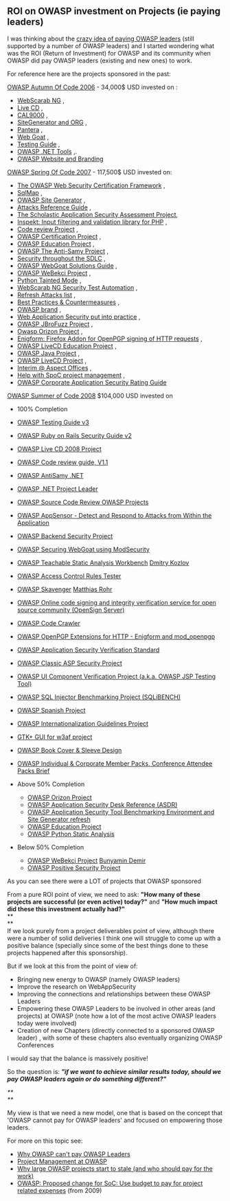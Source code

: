 ##  ROI on OWASP investment on Projects (ie paying leaders) 

I was thinking about the [crazy idea of paying OWASP leaders](http://why%20owasp%20can%27t%20pay%20owasp%20leaders/) (still supported by a number of OWASP leaders) and I started wondering what was the ROI (Return of Investment) for OWASP and its community when OWASP did pay OWASP leaders (existing and new ones) to work.

For reference here are the projects sponsored in the past:

[OWASP Autumn Of Code 2006](https://www.owasp.org/index.php/OWASP_Autumn_Of_Code_2006)  - 34,000$ USD invested on :  


  * [WebScarab NG](https://www.owasp.org/index.php/OWASP_Autumn_of_Code_2006_-_Projects:_WebScarab_NG)  ,  
  * [Live CD](https://www.owasp.org/index.php/OWASP_Autumn_of_Code_2006_-_Projects:_Live_CD) , 
  * [CAL9000](https://www.owasp.org/index.php/OWASP_Autumn_of_Code_2006_-_Projects:_CAL9000) ,  
  * [SiteGenerator and ORG](https://www.owasp.org/index.php/OWASP_Autumn_of_Code_2006_-_Projects:_SiteGenerator_and_ORG) , 
  * [Pantera](https://www.owasp.org/index.php/OWASP_Autumn_of_Code_2006_-_Projects:_Pantera) ,  
  * [Web Goat](https://www.owasp.org/index.php/OWASP_Autumn_of_Code_2006_-_Projects:_Web_Goat) , 
  * [Testing Guide](https://www.owasp.org/index.php/OWASP_Autumn_of_Code_2006_-_Projects:_Testing_Guide) , 
  * [OWASP .NET Tools](https://www.owasp.org/index.php/OWASP_Autumn_of_Code_2006_-_Projects:_Owasp_.Net_Tools) ,. 
  * [OWASP Website and Branding](https://www.owasp.org/index.php/OWASP_Autumn_of_Code_2006_-_Projects:_Website_and_Branding) 

[OWASP Spring Of Code 2007](https://www.owasp.org/index.php/OWASP_Spring_Of_Code_2007) - 117,500$ USD invested on:

  * [The OWASP Web Security Certification Framework](https://www.owasp.org/index.php/SpoC_007_-_The_OWASP_Web_Security_Certification_Framework) ,
  * [SqlMap](https://www.owasp.org/index.php/SpoC_007_-_SqlMap) ,
  * [OWASP Site Generator](https://www.owasp.org/index.php/SpoC_007_-_OWASP_Site_Generator) , 
  * [Attacks Reference Guide](https://www.owasp.org/index.php/SpoC_007_-_Attacks_Reference_Guide) ,
  * [The Scholastic Application Security Assessment Project](https://www.owasp.org/index.php/SpoC_007_-_The_Scholastic_Application_Security_Assessment_Project),
  * [Inspekt: Input filtering and validation library for PHP](https://www.owasp.org/index.php/SpoC_007_-_Inspekt) ,
  * [Code review Project](https://www.owasp.org/index.php/SpoC_007_-_Code_review_Project) ,
  * [OWASP Certification Project](https://www.owasp.org/index.php/SpoC_007_-_OWASP_Certification_Project) ,
  * [OWASP Education Project](https://www.owasp.org/index.php/SpoC_007_-_OWASP_Education_Project) ,
  * [OWASP The Anti-Samy Project](https://www.owasp.org/index.php/SpoC_007_-_OWASP_The_Anti-Samy_Project) ,
  * [Security throughout the SDLC](https://www.owasp.org/index.php/SpoC_007_-_Security_throughout_the_SDLC) ,
  * [OWASP WebGoat Solutions Guide](https://www.owasp.org/index.php/SpoC_007_-_OWASP_WebGoat_Solutions_Guide) ,
  * [OWASP WeBekci Project](https://www.owasp.org/index.php/SpoC_007_-_OWASP_WeBekci_Project) ,
  * [Python Tainted Mode](https://www.owasp.org/index.php/SpoC_007_-_Python_Tainted_Mode) ,
  * [WebScarab NG Security Test Automation](https://www.owasp.org/index.php/SpoC_007_-_WebScarab_NG_Security_Test_Automation) ,
  * [Refresh Attacks list](https://www.owasp.org/index.php/SpoC_007_-_Refresh_Attacks_list) ,
  * [Best Practices & Countermeasures](https://www.owasp.org/index.php/SpoC_007_-_Best_Practices_%26_Countermeasures) ,
  * [OWASP brand](https://www.owasp.org/index.php/SpoC_007_-_OWASP_Brand) ,
  * [Web Application Security put into practice](https://www.owasp.org/index.php/SpoC_007_-_Web_Application_Security_put_into_practice) ,
  * [OWASP JBroFuzz Project](https://www.owasp.org/index.php/SpoC_007_-_OWASP_JBroFuzz_Project) ,
  * [Owasp Orizon Project](https://www.owasp.org/index.php/SpoC_007_-_Owasp_Orizon_Project) ,
  * [Enigform: Firefox Addon for OpenPGP signing of HTTP requests](https://www.owasp.org/index.php/SpoC_007_-_Enigform:_Firefox_Addon_for_OpenPGP_signing_of_HTTP_requests) ,
  * [OWASP LiveCD Education Project](https://www.owasp.org/index.php/SpoC_007_-_OWASP_LiveCD_Education_Project) ,
  * [OWASP Java Project](https://www.owasp.org/index.php/SpoC_007_-_OWASP_Java_Project) ,
  * [OWASP LiveCD Project](https://www.owasp.org/index.php/SpoC_007_-_OWASP_LiveCD_Project) ,
  * [Interim @ Aspect Offices](https://www.owasp.org/index.php?title=SpoC_007_-_Interim_@_Aspect_Offices&action=edit&redlink=1) ,
  * [Help with SpoC project management](https://www.owasp.org/index.php/SpoC_007_-_Help_with_SpoC_project_management) ,
  * [OWASP Corporate Application Security Rating Guide](https://www.owasp.org/index.php/SpoC_007_-_OWASP_Corporate_Application_Security_Rating_Guide)

  
[OWASP Summer of Code 2008](https://www.owasp.org/index.php/OWASP_Summer_of_Code_2008)  $104,000 USD invested on  


  * 100% Completion

  * [OWASP Testing Guide v3](https://www.owasp.org/index.php/Category:OWASP_Testing_Project) 
  * [OWASP Ruby on Rails Security Guide v2](https://www.owasp.org/index.php/Category:OWASP_Ruby_on_Rails_Security_Guide_V2) 
  * [OWASP Live CD 2008 Project](https://www.owasp.org/index.php/Category:OWASP_Live_CD_2008_Project)
  * [OWASP Code review guide, V1.1](https://www.owasp.org/index.php/Category:OWASP_Code_Review_Project) 
  * [OWASP AntiSamy .NET](https://www.owasp.org/index.php/Category:OWASP_AntiSamy_Project_.NET) 
  * [OWASP .NET Project Leader](https://www.owasp.org/index.php/Category:OWASP_.NET_Project#OWASP_.NET_Project_Leader)
  * [OWASP Source Code Review OWASP Projects](https://www.owasp.org/index.php/Category:OWASP_Source_Code_Review_OWASP_Projects_Project) 
  * [OWASP AppSensor - Detect and Respond to Attacks from Within the Application](https://www.owasp.org/index.php/Category:OWASP_AppSensor_Project)
  * [OWASP Backend Security Project](https://www.owasp.org/index.php/Category:OWASP_Backend_Security_Project) 
  * [OWASP Securing WebGoat using ModSecurity](https://www.owasp.org/index.php/Category:OWASP_Securing_WebGoat_using_ModSecurity_Project) 
  * [OWASP Teachable Static Analysis Workbench](https://www.owasp.org/index.php/Category:OWASP_Teachable_Static_Analysis_Workbench_Project) [Dmitry Kozlov](mailto:ddk(at)cs.msu.su) 
  * [OWASP Access Control Rules Tester](https://www.owasp.org/index.php/Category:OWASP_Access_Control_Rules_Tester_Project) 
  * [OWASP Skavenger](https://www.owasp.org/index.php/Category:OWASP_Skavenger_Project) [Matthias Rohr](mailto:mro(at)securenet.de)
  * [OWASP Online code signing and integrity verification service for open source community (OpenSign Server)](https://www.owasp.org/index.php/Category:OWASP_OpenSign_Server_Project) 
  * [OWASP Code Crawler](https://www.owasp.org/index.php/Category:OWASP_Code_Crawler)
  * [OWASP OpenPGP Extensions for HTTP - Enigform and mod_openpgp](https://www.owasp.org/index.php/Category:OWASP_OpenPGP_Extensions_for_HTTP_-_Enigform_and_mod_openpgp)
  * [OWASP Application Security Verification Standard](https://www.owasp.org/index.php/Category:OWASP_Application_Security_Verification_Standard_Project)
  * [OWASP Classic ASP Security Project](https://www.owasp.org/index.php/Classic_ASP_Security_Project) 
  * [OWASP UI Component Verification Project (a.k.a. OWASP JSP Testing Tool)](https://www.owasp.org/index.php/Category:OWASP_JSP_Testing_Tool_Project) 
  * [OWASP SQL Injector Benchmarking Project (SQLiBENCH)](https://www.owasp.org/index.php/Category:OWASP_Sqlibench_Project)
  * [OWASP Spanish Project](https://www.owasp.org/index.php/OWASP_Spanish) 
  * [OWASP Internationalization Guidelines Project](https://www.owasp.org/index.php/OWASP_Internationalization) 
  * [GTK+ GUI for w3af project](https://www.owasp.org/index.php/Category:GTK_plus_GUI_for_w3af_Project)
  * [OWASP Book Cover & Sleeve Design](https://www.owasp.org/index.php/Category:OWASP_Book_Cover_%26_Sleeve_Design)
  * [OWASP Individual & Corporate Member Packs, Conference Attendee Packs Brief](https://www.owasp.org/index.php/Category:OWASP_Individual_and_Corporate_Member_Packs_plus_Conference_Attendee_Packs_Brief) 

* Above 50% Completion

  * [OWASP Orizon Project](https://www.owasp.org/index.php/Category:OWASP_Orizon_Project) 
  * [OWASP Application Security Desk Reference (ASDR)](https://www.owasp.org/index.php/Category:OWASP_ASDR_Project)
  * [OWASP Application Security Tool Benchmarking Environment and Site Generator refresh](https://www.owasp.org/index.php/Category:OWASP_Application_Security_Tool_Benchmarking_Environment_and_Site_Generator_Refresh_Project)
  * [OWASP Education Project](https://www.owasp.org/index.php/Category:OWASP_Education_Project)
  * [OWASP Python Static Analysis](https://www.owasp.org/index.php/Category:OWASP_Python_Static_Analysis_Project) 

* Below 50%  Completion

  * [OWASP WeBekci Project](https://www.owasp.org/index.php/Category:OWASP_WeBekci_Project) [Bunyamin Demir](mailto:bunyamin@owasp.org)
  * [OWASP Positive Security Project](https://www.owasp.org/index.php/Category:OWASP_Positive_Security_Project) 

As you can see there were a LOT of projects that OWASP sponsored

From a pure ROI point of view, we need to ask: **"How many of these projects are successful (or even active) today?"** and **"How much impact did these this investment actually had?"**  
**  
**  
If we look purely from a project deliverables point of view, although there were a number of solid deliveries I think one will struggle to come up with a positive balance (specially since some of the best things done to these projects happened after this sponsorship).

But if we look at this from the point of view of:

  * Bringing new energy to OWASP (namely OWASP leaders)
  * Improve the research on WebAppSecurity
  * Improving the connections and relationships between these OWASP Leaders
  * Empowering these OWASP Leaders to be involved in other areas (and projects) at OWASP (note how a lot of the most active OWASP leaders today were involved)
  * Creation of new Chapters (directly connected to a sponsored OWASP leader) , with some of these chapters also eventually organizing OWASP Conferences

I would say that the balance is massively positive!

  


So the question is: _**"if we want to achieve similar results today, should we pay OWASP leaders again or do something different?"**_

_**  
**_

My view is that we need a new model, one that is based on the concept that 'OWASP cannot pay for OWASP leaders' and focused on empowering those leaders.

For more on this topic see:

  * [Why OWASP can't pay OWASP Leaders](http://diniscruz.blogspot.co.uk/2012/04/why-owasp-cant-pay-owasp-leaders.html)
  * [Project Management at OWASP](http://diniscruz.blogspot.co.uk/search/label/OWASP)
  * [Why large OWASP projects start to stale (and who should pay for the work)](http://diniscruz.blogspot.co.uk/search/label/OWASP) 
  * [OWASP: Proposed change for SoC: Use budget to pay for project related expenses](http://diniscruz.blogspot.co.uk/2009/06/owasp-proposed-change-for-soc-use.html)  (from 2009)
